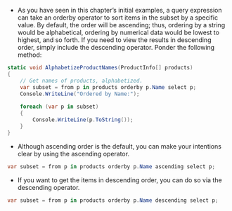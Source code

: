- As you have seen in this chapter’s initial examples, a query expression can take an orderby operator to sort items in the subset by a specific value. By default, the order will be ascending; thus, ordering by a string would be alphabetical, ordering by numerical data would be lowest to highest, and so forth. If you need to view the results in descending order, simply include the descending operator. Ponder the following method:  

```csharp
static void AlphabetizeProductNames(ProductInfo[] products)  
{  
	// Get names of products, alphabetized.  
	var subset = from p in products orderby p.Name select p;  
	Console.WriteLine("Ordered by Name:");  
	
	foreach (var p in subset)  
	{  
		Console.WriteLine(p.ToString());  
	}  
}  
```

- Although ascending order is the default, you can make your intentions clear by using the ascending operator.  

```csharp
var subset = from p in products orderby p.Name ascending select p;  
```

- If you want to get the items in descending order, you can do so via the descending operator.  

```csharp
var subset = from p in products orderby p.Name descending select p;
```